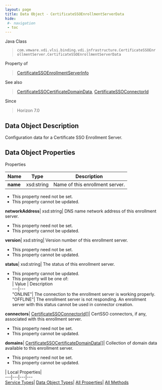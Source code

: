 ```yaml
---
layout: page
title: Data Object - CertificateSSOEnrollmentServerData
hide:
 #- navigation
 - toc
---
```






Java Class  
> `com.vmware.vdi.vlsi.binding.vdi.infrastructure.CertificateSSOEnrollmentServer.CertificateSSOEnrollmentServerData`

Property of  
> [CertificateSSOEnrollmentServerInfo](vdi.infrastructure.CertificateSSOEnrollmentServer.CertificateSSOEnrollmentServerInfo.md#field_detail)

See also  
> [CertificateSSOCertificateDomainData](vdi.infrastructure.CertificateSSOEnrollmentServer.DomainData.md), [CertificateSSOConnectorId](vdi.entity.CertificateSSOConnectorId.md)

Since  
> Horizon 7.0


## Data Object Description 

Configuration data for a Certificate SSO Enrollment Server. 

## Data Object Properties

Properties

Name |  Type |  Description   
---|---|---  
**name**|  xsd:string|  Name of this enrollment server.   


 * This property need not be set.
 * This property cannot be updated.

  
**networkAddress**|  xsd:string|  DNS name network address of this enrollment server.   


 * This property need not be set.
 * This property cannot be updated.

  
**version**|  xsd:string|  Version number of this enrollment server.   


 * This property need not be set.
 * This property cannot be updated.

  
**status**|  xsd:string|  The status of this enrollment server.   


 * This property cannot be updated.
  * This property will be one of:  
|  Value |  Description   
---|---  
"ONLINE"| The connection to the enrollment server is working properly.  
"OFFLINE"| The enrollment server is not responding. An enrollment server with this status cannot be used in connector creation.  

  
**connectors**| [CertificateSSOConnectorId[]](vdi.entity.CertificateSSOConnectorId.md)|  CertSSO connectors, if any, associated with this enrollment server.   


 * This property need not be set.
 * This property cannot be updated.

  
**domains**| [CertificateSSOCertificateDomainData[]](vdi.infrastructure.CertificateSSOEnrollmentServer.DomainData.md)|  Collection of domain data available to this enrollment server.   


 * This property need not be set.
 * This property cannot be updated.

  
  
  
 | Local Properties|   
---|---|---|---  
[Service Types](index-mo_types.md)| [Data Object Types](index-do_types.md)| [All Properties](index-properties.md)| [All Methods](index-methods.md)  
  
  
